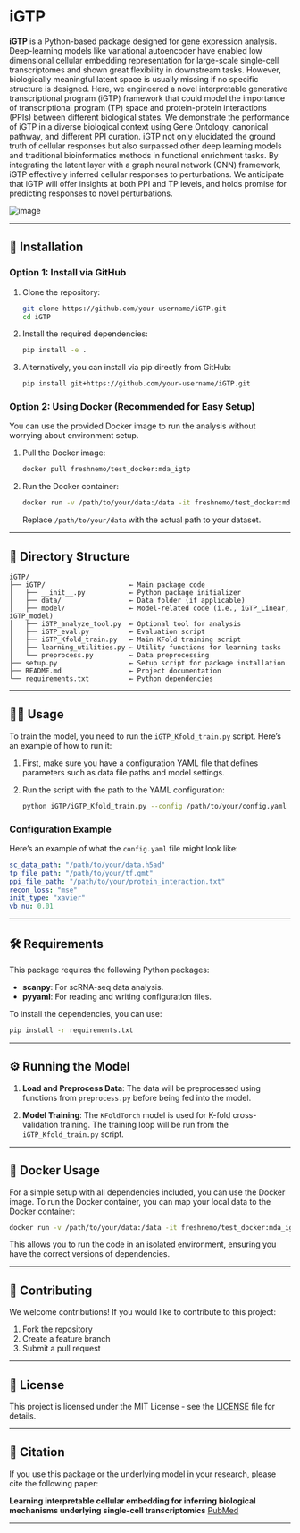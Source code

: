 # iGTP

**iGTP** is a Python-based package designed for gene expression analysis. Deep-learning models like variational autoencoder have enabled low dimensional cellular embedding representation for large-scale single-cell transcriptomes and shown great flexibility in downstream tasks. However, biologically meaningful latent space is usually missing if no specific structure is designed. Here, we engineered a novel interpretable generative transcriptional program (iGTP) framework that could model the importance of transcriptional program (TP) space and protein-protein interactions (PPIs) between different biological states. We demonstrate the performance of iGTP in a diverse biological context using Gene Ontology, canonical pathway, and different PPI curation. iGTP not only elucidated the ground truth of cellular responses but also surpassed other deep learning models and traditional bioinformatics methods in functional enrichment tasks. By integrating the latent layer with a graph neural network (GNN) framework, iGTP effectively inferred cellular responses to perturbations. We anticipate that iGTP will offer insights at both PPI and TP levels, and holds promise for predicting responses to novel perturbations.

![image](https://github.com/user-attachments/assets/02da9cdb-4847-44e8-b2b9-31d505403485)


---

## 🚀 Installation

### Option 1: Install via GitHub

1. Clone the repository:

   ```bash
   git clone https://github.com/your-username/iGTP.git
   cd iGTP
   ```

2. Install the required dependencies:

   ```bash
   pip install -e .
   ```

3. Alternatively, you can install via pip directly from GitHub:

   ```bash
   pip install git+https://github.com/your-username/iGTP.git
   ```

### Option 2: Using Docker (Recommended for Easy Setup)

You can use the provided Docker image to run the analysis without worrying about environment setup.

1. Pull the Docker image:

   ```bash
   docker pull freshnemo/test_docker:mda_igtp
   ```

2. Run the Docker container:

   ```bash
   docker run -v /path/to/your/data:/data -it freshnemo/test_docker:mda_igtp
   ```

   Replace `/path/to/your/data` with the actual path to your dataset.

---

## 📂 Directory Structure

```plaintext
iGTP/
├── iGTP/                     ← Main package code
│   ├── __init__.py           ← Python package initializer
│   ├── data/                 ← Data folder (if applicable)
│   ├── model/                ← Model-related code (i.e., iGTP_Linear, iGTP_model)
│   ├── iGTP_analyze_tool.py  ← Optional tool for analysis
│   ├── iGTP_eval.py          ← Evaluation script
│   ├── iGTP_Kfold_train.py   ← Main KFold training script
│   ├── learning_utilities.py ← Utility functions for learning tasks
│   └── preprocess.py         ← Data preprocessing
├── setup.py                  ← Setup script for package installation
├── README.md                 ← Project documentation
└── requirements.txt          ← Python dependencies
```

---

## 🧑‍💻 Usage

To train the model, you need to run the `iGTP_Kfold_train.py` script. Here’s an example of how to run it:

1. First, make sure you have a configuration YAML file that defines parameters such as data file paths and model settings.

2. Run the script with the path to the YAML configuration:

   ```bash
   python iGTP/iGTP_Kfold_train.py --config /path/to/your/config.yaml
   ```

### Configuration Example

Here’s an example of what the `config.yaml` file might look like:

```yaml
sc_data_path: "/path/to/your/data.h5ad"
tp_file_path: "/path/to/your/tf.gmt"
ppi_file_path: "/path/to/your/protein_interaction.txt"
recon_loss: "mse"
init_type: "xavier"
vb_nu: 0.01
```

---

## 🛠️ Requirements

This package requires the following Python packages:

* **scanpy**: For scRNA-seq data analysis.
* **pyyaml**: For reading and writing configuration files.

To install the dependencies, you can use:

```bash
pip install -r requirements.txt
```

---

## ⚙️ Running the Model

1. **Load and Preprocess Data**: The data will be preprocessed using functions from `preprocess.py` before being fed into the model.

2. **Model Training**: The `KFoldTorch` model is used for K-fold cross-validation training. The training loop will be run from the `iGTP_Kfold_train.py` script.

---

## 🐳 Docker Usage

For a simple setup with all dependencies included, you can use the Docker image. To run the Docker container, you can map your local data to the Docker container:

```bash
docker run -v /path/to/your/data:/data -it freshnemo/test_docker:mda_igtp
```

This allows you to run the code in an isolated environment, ensuring you have the correct versions of dependencies.

---

## 🤝 Contributing

We welcome contributions! If you would like to contribute to this project:

1. Fork the repository
2. Create a feature branch
3. Submit a pull request

---

## 📜 License

This project is licensed under the MIT License - see the [LICENSE](LICENSE) file for details.

---

## 📑 Citation

If you use this package or the underlying model in your research, please cite the following paper:

**Learning interpretable cellular embedding for inferring biological mechanisms underlying single-cell transcriptomics**
[PubMed](https://pubmed.ncbi.nlm.nih.gov/39649598/)

---
